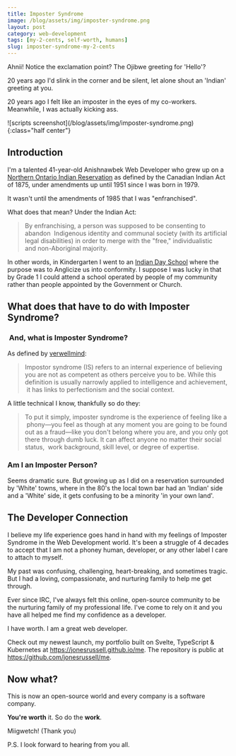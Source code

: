 ```yaml
---
title: Imposter Syndrome
image: /blog/assets/img/imposter-syndrome.png
layout: post
category: web-development
tags: [my-2-cents, self-worth, humans]
slug: imposter-syndrome-my-2-cents
---
```


Ahnii! Notice the exclamation point? The Ojibwe greeting for 'Hello'?

20 years ago I'd slink in the corner and be silent, let alone shout an 'Indian' greeting at you.

20 years ago I felt like an imposter in the eyes of my co-workers. Meanwhile, I was actually kicking ass.

<p class="center" markdown="1">
![scripts screenshot](/blog/assets/img/imposter-syndrome.png){:class="half center"}
</p>

## Introduction

I'm a talented 41-year-old Anishnawbek Web Developer who grew up on a [Northern Ontario Indian Reservation](https://sagamokanishnawbek.ca/) as defined by the Canadian Indian Act of 1875, under amendments up until 1951 since I was born in 1979.

It wasn't until the amendments of 1985 that I was "enfranchised".

What does that mean? Under the Indian Act:

<blockquote>By enfranchising, a person was supposed to be consenting to abandon  Indigenous identity and communal society (with its artificial legal disabilities) in order to merge with the "free," individualistic and non-Aboriginal majority.</blockquote>

In other words, in Kindergarten I went to an [Indian Day School](https://en.wikipedia.org/wiki/Canadian_Indian_residential_school_system) where the purpose was to Anglicize us into conformity. I suppose I was lucky in that by Grade 1 I could attend a school operated by people of my community rather than people appointed by the Government or Church.

## What does that have to do with Imposter Syndrome?

###  And, what is Imposter Syndrome?

As defined by [verwellmind](https://www.verywellmind.com/imposter-syndrome-and-social-anxiety-disorder-4156469):

<blockquote>
Impostor syndrome (IS) refers to an internal experience of believing you are not as competent as others perceive you to be. While this definition is usually narrowly applied to intelligence and achievement,  it has links to perfectionism and the social context.
</blockquote>

A little technical I know, thankfully so do they:

<blockquote>
 To put it simply, imposter syndrome is the experience of feeling like a  phony—you feel as though at any moment you are going to be found out as a fraud—like you don't belong where you are, and you only got there through dumb luck. It can affect anyone no matter their social status,  work background, skill level, or degree of expertise.
</blockquote>

### Am I an Imposter Person?

Seems dramatic sure. But growing up as I did on a reservation surrounded by 'White' towns, where in the 80's the local town bar had an 'Indian' side and a 'White' side, it gets confusing to be a minority 'in your own land'.

## The Developer Connection

I believe my life experience goes hand in hand with my feelings of Imposter Syndrome in the Web Development world. It's been a struggle of 4 decades to accept that I am not a phoney human, developer, or any other label I care to attach to myself.

My past was confusing, challenging, heart-breaking, and sometimes tragic. But I had a loving, compassionate, and nurturing family to help me get through.

Ever since IRC, I've always felt this online, open-source community to be the nurturing family of my professional life. I've come to rely on it and you have all helped me find my confidence as a developer.

I have worth. I am a great web developer.

Check out my newest launch, my portfolio built on Svelte, TypeScript & Kubernetes at https://jonesrussell.github.io/me. The repository is public at https://github.com/jonesrussell/me.

## Now what?

This is now an open-source world and every company is a software company.

**You're worth** it. So do the **work**.

Miigwetch! (Thank you)

P.S. I look forward to hearing from you all.
